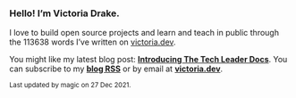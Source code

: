 ### Hello! I’m Victoria Drake.

I love to build open source projects and learn and teach in public through the 113638 words I’ve written on [victoria.dev](https://victoria.dev).

You might like my latest blog post: **[Introducing The Tech Leader Docs](https://victoria.dev/blog/introducing-the-tech-leader-docs/)**. You can subscribe to my [**blog RSS**](https://victoria.dev/index.xml) or by email at [**victoria.dev**](https://victoria.dev).

<sub>Last updated by magic on 27 Dec 2021.</sub>
